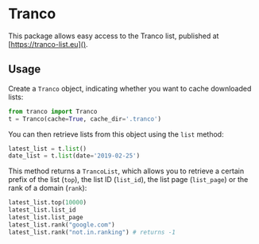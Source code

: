 # Tranco

This package allows easy access to the Tranco list, published at [https://tranco-list.eu]().

## Usage

Create a `Tranco` object, indicating whether you want to cache downloaded lists:
```python
from tranco import Tranco
t = Tranco(cache=True, cache_dir='.tranco')
```

You can then retrieve lists from this object using the `list` method:

```python
latest_list = t.list()
date_list = t.list(date='2019-02-25')
```

This method returns a `TrancoList`, which allows you to retrieve a certain prefix of the list (`top`), the list ID (`list_id`), the list page (`list_page`) or the rank of a domain (`rank`):
```python
latest_list.top(10000)
latest_list.list_id
latest_list.list_page
latest_list.rank("google.com")
latest_list.rank("not.in.ranking") # returns -1
```